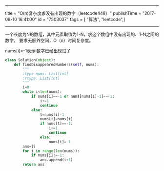 ------------------
title = "O(n)复杂度求没有出现的数字（leetcode448）"
publishTime = "2017-09-10 16:41:00"
id = "7503037"
tags = [ "算法", "leetcode",]

--------------

一个长度为N的数组，其中元素取值为1-N，求这个数组中没有出现的、1-N之间的数字。
要求无额外空间，O（n）时间复杂度。

nums[i]=-1表示i数字已经出现过了

```python
class Solution(object):
    def findDisappearedNumbers(self, nums):
        """
        :type nums: List[int]
        :rtype: List[int]
        """
        i=0 
        while i<len(nums):
            if nums[i]==-1 or nums[nums[i]-1]==-1:
                i+=1
                continue
            else:
                t=nums[i]-1
                nums[i]=nums[t]
                if nums[t]==-1:
                    i+=1
                    continue
                else:
                    nums[t]=-1 
        ans=[]
        for i in range(len(nums)): 
            if nums[i]!=-1:
                ans.append(i+1)
        return ans
```
        